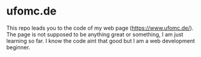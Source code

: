 # ufomc.de

This repo leads you to the code of my web page (https://www.ufomc.de/).
The page is not supposed to be anything great or something, I am just learning so far. 
I know the code aint that good but I am a web development beginner.
